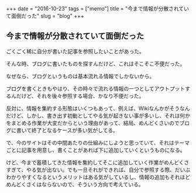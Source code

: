 +++
date = "2016-10-23"
tags =  ["memo"]
title = "今まで情報が分散されていて面倒だった"
slug = "blog"
+++

## 今まで情報が分散されていて面倒だった		

ごくごく稀に自分が書いた記事を参照したいことがあった。

そんな時、ブログに書いたものを探すんだけど、これはそこそこ不便だった。

なぜなら、ブログというものは基本流れる情報でしかないから。

ブログを書くときもやはり、その時々で流れる情報の一つとしてアウトプットするんだけど、それを後々参照する場合、かなり不便だった。

反対に、情報を集約する形態はいくつもあって、例えば、Wikiなんかがそうなんだけど、しかし、書き出す初動としてやる気が起きない事が多いし、それは何かをまとめる作業が大変だからという理由があって、結局、めんどくさいのでブログに書いて終了となるケースが多い気がしてる。

で、今のサイトはその中間あたりの仕組みにしようと思っていて、それはテーマごとに記事を用意し、書くことがあれば下に追加していくというものになる。

けど、今まで蓄積してきた情報を集約してそこに追加していく作業がめんどくさすぎて、やる気が出ない。でも一旦それができれば、自分で参照する際、だいぶわかりやすくなるというメリットはある気がしているし、情報の追加もそれほどめんどくさくはならないので、そういう方向で考えている。
		
